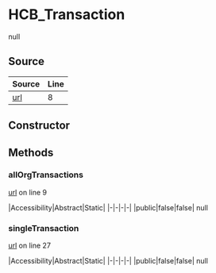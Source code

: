 # HCB_Transaction

null
## Source
|Source|Line|
|-|-|
|[url](https://github.com/devramsean0/hcb.js/blob/c9aa73d/src/api_endpoints/transaction.ts#L8)|8|
## Constructor
## Methods
### allOrgTransactions
[url](https://github.com/devramsean0/hcb.js/blob/c9aa73d/src/api_endpoints/transaction.ts#L9) on line 9  

|Accessibility|Abstract|Static|
|-|-|-|-|
|public|false|false|
null

### singleTransaction
[url](https://github.com/devramsean0/hcb.js/blob/c9aa73d/src/api_endpoints/transaction.ts#L27) on line 27  

|Accessibility|Abstract|Static|
|-|-|-|-|
|public|false|false|
null
